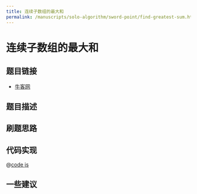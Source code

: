 ```yaml
---
title: 连续子数组的最大和
permalink: /manuscripts/solo-algorithm/sword-point/find-greatest-sum.html
---
```

# 连续子数组的最大和

## 题目链接

- [牛客网]()

## 题目描述

## 刷题思路

## 代码实现

@[code js](@algorithm/sword-point/动态规划/findGreatestSumOfSubArray.js)

## 一些建议
